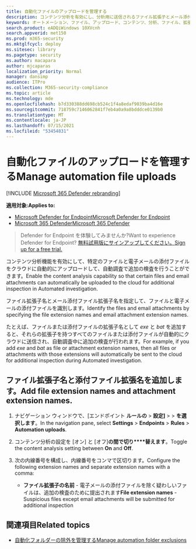 ```yaml
---
title: 自動化ファイルのアップロードを管理する
description: コンテンツ分析を有効にし、分析用に送信されるファイル拡張子とメール添付ファイル拡張機能を構成する
keywords: オートメーション、ファイル、アップロード、コンテンツ、分析、ファイル、拡張子、電子メール、添付ファイル
search.product: eADQiWindows 10XVcnh
search.appverid: met150
ms.prod: m365-security
ms.mktglfcycl: deploy
ms.sitesec: library
ms.pagetype: security
ms.author: macapara
author: mjcaparas
localization_priority: Normal
manager: dansimp
audience: ITPro
ms.collection: M365-security-compliance
ms.topic: article
ms.technology: mde
ms.openlocfilehash: b7d330388dd698cb524c1f4a8edaf9039ba4d16e
ms.sourcegitcommit: 718759c7146062841f7eb4a0a9a8bdddce0139b0
ms.translationtype: MT
ms.contentlocale: ja-JP
ms.lasthandoff: 07/15/2021
ms.locfileid: "53454831"
---
```

# <a name="manage-automation-file-uploads"></a><span data-ttu-id="1423b-104">自動化ファイルのアップロードを管理する</span><span class="sxs-lookup"><span data-stu-id="1423b-104">Manage automation file uploads</span></span>

[!INCLUDE [Microsoft 365 Defender rebranding](../../includes/microsoft-defender.md)]

<span data-ttu-id="1423b-105">**適用対象:**</span><span class="sxs-lookup"><span data-stu-id="1423b-105">**Applies to:**</span></span>
- [<span data-ttu-id="1423b-106">Microsoft Defender for Endpoint</span><span class="sxs-lookup"><span data-stu-id="1423b-106">Microsoft Defender for Endpoint</span></span>](https://go.microsoft.com/fwlink/p/?linkid=2154037)
- [<span data-ttu-id="1423b-107">Microsoft 365 Defender</span><span class="sxs-lookup"><span data-stu-id="1423b-107">Microsoft 365 Defender</span></span>](https://go.microsoft.com/fwlink/?linkid=2118804)

><span data-ttu-id="1423b-108">Defender for Endpoint を体験してみませんか?</span><span class="sxs-lookup"><span data-stu-id="1423b-108">Want to experience Defender for Endpoint?</span></span> [<span data-ttu-id="1423b-109">無料試用版にサインアップしてください。</span><span class="sxs-lookup"><span data-stu-id="1423b-109">Sign up for a free trial.</span></span>](https://www.microsoft.com/microsoft-365/windows/microsoft-defender-atp?ocid=docs-wdatp-automationefileuploads-abovefoldlink)

<span data-ttu-id="1423b-110">コンテンツ分析機能を有効にして、特定のファイルと電子メールの添付ファイルをクラウドに自動的にアップロードして、自動調査で追加の検査を行うことができます。</span><span class="sxs-lookup"><span data-stu-id="1423b-110">Enable the content analysis capability so that certain files and email attachments can automatically be uploaded to the cloud for additional inspection in Automated investigation.</span></span>

<span data-ttu-id="1423b-111">ファイル拡張子名とメール添付ファイル拡張子名を指定して、ファイルと電子メールの添付ファイルを識別します。</span><span class="sxs-lookup"><span data-stu-id="1423b-111">Identify the files and email attachments by specifying the file extension names and email attachment extension names.</span></span> 

<span data-ttu-id="1423b-112">たとえば、ファイルまたは添付ファイルの拡張子名として *exe* と *bat* を追加すると、それらの拡張子を持つすべてのファイルまたは添付ファイルが自動的にクラウドに送信され、自動調査中に追加の検査が行われます。</span><span class="sxs-lookup"><span data-stu-id="1423b-112">For example, if you add *exe* and *bat* as file or attachment extension names, then all files or attachments with those extensions will automatically be sent to the cloud for additional inspection during Automated investigation.</span></span> 

## <a name="add-file-extension-names-and-attachment-extension-names"></a><span data-ttu-id="1423b-113">ファイル拡張子名と添付ファイル拡張名を追加します。</span><span class="sxs-lookup"><span data-stu-id="1423b-113">Add file extension names and attachment extension names.</span></span>

1. <span data-ttu-id="1423b-114">ナビゲーション ウィンドウで、[エンドポイント **ルールの**  >  **設定]**  >    >  **を選択します**。</span><span class="sxs-lookup"><span data-stu-id="1423b-114">In the navigation pane, select **Settings** > **Endpoints** > **Rules** > **Automation uploads**.</span></span>

2. <span data-ttu-id="1423b-115">コンテンツ分析の設定を [オン] と [オフ]**の間で切り\*\*\*\*替えます**。</span><span class="sxs-lookup"><span data-stu-id="1423b-115">Toggle the content analysis setting between **On** and **Off**.</span></span>

3. <span data-ttu-id="1423b-116">次の内線番号を構成し、内線番号をコンマで区切ります。</span><span class="sxs-lookup"><span data-stu-id="1423b-116">Configure the following extension names and separate extension names with a comma:</span></span>
   - <span data-ttu-id="1423b-117">**ファイル拡張子の名前** - 電子メールの添付ファイルを除く疑わしいファイルは、追加の検査のために提出されます</span><span class="sxs-lookup"><span data-stu-id="1423b-117">**File extension names** -  Suspicious files except email attachments will be submitted for additional inspection</span></span>
  

## <a name="related-topics"></a><span data-ttu-id="1423b-118">関連項目</span><span class="sxs-lookup"><span data-stu-id="1423b-118">Related topics</span></span>
- [<span data-ttu-id="1423b-119">自動化フォルダーの除外を管理する</span><span class="sxs-lookup"><span data-stu-id="1423b-119">Manage automation folder exclusions</span></span>](manage-automation-folder-exclusions.md)
